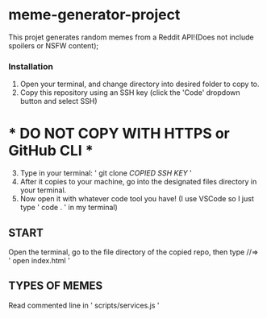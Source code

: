 # meme-generator-project
This projet generates random memes from a Reddit API!(Does not include spoilers or NSFW content);

### Installation
1. Open your terminal, and change directory into desired folder to copy to.
2. Copy this repository using an SSH key (click the 'Code' dropdown button and select SSH) 
# * DO NOT COPY WITH HTTPS or GitHub CLI *
3. Type in your terminal: ' git clone *COPIED SSH KEY* '
4. After it copies to your machine, go into the designated files directory in your terminal.
5. Now open it with whatever code tool you have!
(I use VSCode so I just type ' code . ' in my terminal)

## START
Open the terminal, go to the file directory of the copied repo, then type //=>     
' open index.html '  

## TYPES OF MEMES
Read commented line in ' scripts/services.js ' 


